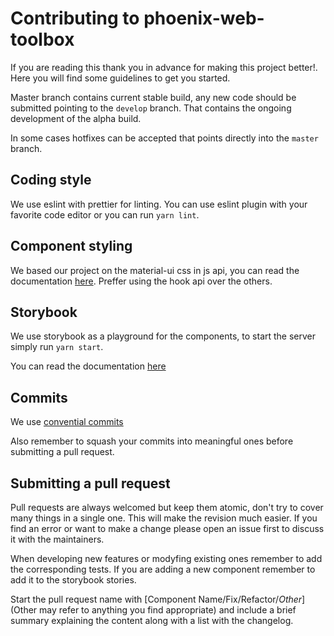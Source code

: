 # Contributing to phoenix-web-toolbox

If you are reading this thank you in advance for making this project better!. Here you will find some guidelines to get you started.

Master branch contains current stable build, any new code should be submitted pointing to the `develop` branch. That contains the ongoing development of the alpha build.

In some cases hotfixes can be accepted that points directly into the `master` branch.

## Coding style

We use eslint with prettier for linting. You can use eslint plugin with your favorite code editor or you can run `yarn lint`.

## Component styling

We based our project on the material-ui css in js api, you can read the documentation [here](https://material-ui.com/styles/basics/). Preffer using the hook api over the others.

## Storybook

We use storybook as a playground for the components, to start the server simply run `yarn start`.

You can read the documentation [here](https://storybook.js.org/docs/basics/introduction/)

## Commits

We use [convential commits](https://www.conventionalcommits.org)

Also remember to squash your commits into meaningful ones before submitting a pull request.

## Submitting a pull request

Pull requests are always welcomed but keep them atomic, don't try to cover many things in a single one. This will make the revision much easier. If you find an error or want to make a change please open an issue first to discuss it with the maintainers.

When developing new features or modyfing existing ones remember to add the corresponding tests. If you are adding a new component remember to add it to the storybook stories.

Start the pull request name with [Component Name/Fix/Refactor/*Other*] (Other may refer to anything you find appropriate) and include a brief summary explaining the content along with a list with the changelog.
